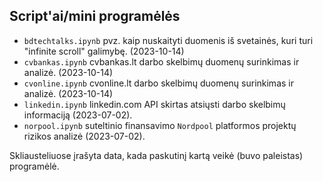 ## Script'ai/mini programėlės

* `bdtechtalks.ipynb` pvz. kaip nuskaityti duomenis iš svetainės, kuri turi "infinite scroll" galimybę. (2023-10-14)
* `cvbankas.ipynb` cvbankas.lt darbo skelbimų duomenų surinkimas ir analizė. (2023-10-14)
* `cvonline.ipynb` cvonline.lt darbo skelbimų duomenų surinkimas ir analizė. (2023-10-14)
* `linkedin.ipynb` linkedin.com API skirtas atsiųsti darbo skelbimų informaciją (2023-07-02).
* `norpool.ipynb` suteltinio finansavimo `Nordpool` platformos projektų rizikos analizė (2023-07-02).

Skliausteliuose įrašyta data, kada paskutinį kartą veikė (buvo paleistas) programėlė.